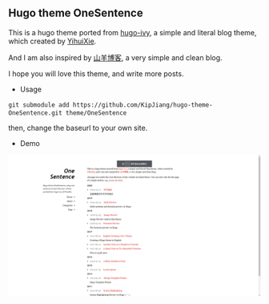 ## Hugo theme OneSentence

This is a hugo theme ported from [hugo-ivy](https://github.com/yihui/hugo-ivy), a simple and literal blog theme, which created by [YihuiXie](https://yihui.org/).

And I am also inspired by [山羊博客](http://blog.fungo.me/), a very simple and clean blog.

I hope you will love this theme, and write more posts.

- Usage

```
git submodule add https://github.com/KipJiang/hugo-theme-OneSentence.git theme/OneSentence
```

then, change the baseurl to your own site.

- Demo

![demo](/static/img/shortcut.png)
